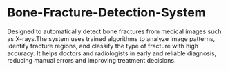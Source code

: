 # Bone-Fracture-Detection-System
Designed to automatically detect bone fractures from medical images such as X-rays.The system uses trained algorithms to analyze image patterns, identify fracture regions, and classify the type of fracture with high accuracy. It helps doctors and radiologists in early and reliable diagnosis, reducing manual errors and improving treatment decisions.
